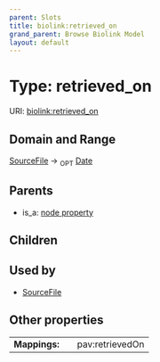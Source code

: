 ```yaml
---
parent: Slots
title: biolink:retrieved_on
grand_parent: Browse Biolink Model
layout: default
---
```


# Type: retrieved_on




URI: [biolink:retrieved_on](https://w3id.org/biolink/vocab/retrieved_on)

## Domain and Range

[SourceFile](SourceFile.md) ->  <sub>OPT</sub> [Date](types/Date.md)

## Parents

 *  is_a: [node property](node_property.md)

## Children


## Used by

 * [SourceFile](SourceFile.md)

## Other properties

|  |  |  |
| --- | --- | --- |
| **Mappings:** | | pav:retrievedOn |


